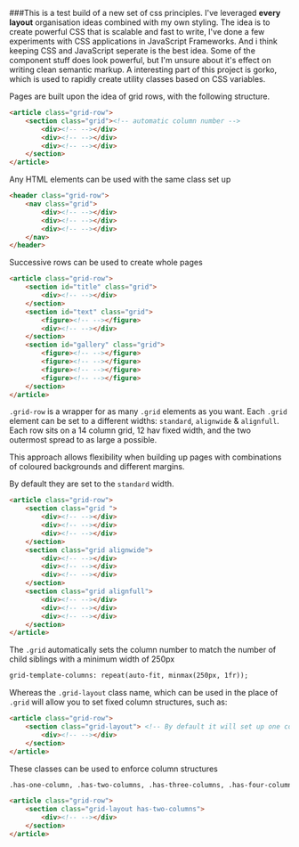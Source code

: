 ###This is a test build of a new set of css principles.
I've leveraged **every layout** organisation ideas combined with my own styling. The idea is to create powerful CSS that is scalable and fast to write, I've done a few experiments with CSS applications in JavaScript Frameworks. And i think keeping CSS and JavaScript seperate is the best idea. Some of the component stuff does look powerful, but I'm unsure about it's effect on writing clean semantic markup.
A interesting part of this project is gorko, which is used to rapidly create utility classes based on CSS variables.

Pages are built upon the idea of grid rows, with the following structure.
````html
<article class="grid-row"> 
    <section class="grid"><!-- automatic column number -->
        <div><!-- --></div> 
        <div><!-- --></div>  
        <div><!-- --></div>  
    </section>
</article>
```` 
Any HTML elements can be used with the same class set up
````html
<header class="grid-row"> 
    <nav class="grid">
        <div><!-- --></div> 
        <div><!-- --></div>  
        <div><!-- --></div>  
    </nav>
</header>
```` 
Successive rows can be used to create whole pages
```html
<article class="grid-row">
    <section id="title" class="grid">
        <div><!-- --></div> 
    </section>
    <section id="text" class="grid">
        <figure><!-- --></figure> 
        <div><!-- --></div>  
    </section>
    <section id="gallery" class="grid">
        <figure><!-- --></figure> 
        <figure><!-- --></figure> 
        <figure><!-- --></figure> 
        <figure><!-- --></figure> 
    </section>
</article>
```
`.grid-row` is a wrapper for as many `.grid` elements as you want. Each `.grid` element can be set to a different widths: `standard`, `alignwide` & `alignfull`. Each row sits on a 14 column grid, 12 hav fixed width, and the two outermost spread to as large a possible.

This approach allows flexibility when building up pages with combinations of coloured backgrounds and different margins.

By default they are set to the `standard` width.
```html
<article class="grid-row">
    <section class="grid ">
        <div><!-- --></div> 
        <div><!-- --></div>  
        <div><!-- --></div>
    </section>
    <section class="grid alignwide">
        <div><!-- --></div> 
        <div><!-- --></div>  
        <div><!-- --></div>
    </section>
    <section class="grid alignfull">
        <div><!-- --></div> 
        <div><!-- --></div>  
        <div><!-- --></div>
    </section>
</article>
```
The `.grid` automatically sets the column number to match the number of child siblings with a minimum width of 250px
````html    
grid-template-columns: repeat(auto-fit, minmax(250px, 1fr));
````
Whereas the `.grid-layout` class name, which can be used in the place of `.grid` will allow you to set fixed column structures, such as:
```html
<article class="grid-row">
    <section class="grid-layout"> <!-- By default it will set up one column -->
        <div><!-- --></div> 
    </section>
</article>
```
These classes can be used to enforce column structures
```html
.has-one-column, .has-two-columns, .has-three-columns, .has-four-columns etc..
```
```html
<article class="grid-row">
    <section class="grid-layout has-two-columns"> 
        <div><!-- --></div> 
    </section>
</article>
```
